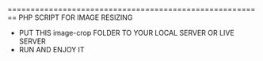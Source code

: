 ========================================================
PHP SCRIPT FOR IMAGE RESIZING
* PUT THIS image-crop FOLDER TO YOUR LOCAL SERVER OR LIVE SERVER
* RUN AND ENJOY IT

